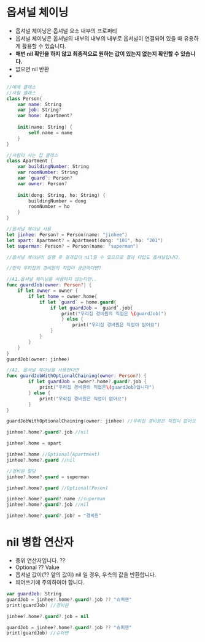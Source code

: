 # 옵셔널 체이닝

- 옵셔널 체이닝은 옵셔널 요소 내부의 프로퍼티
- 옵셔널 체이닝은 옵셔널의 내부의 내부의 내부로 옵셔널이 연결되어 있을 때 유용하게 활용할 수 있습니다.
- **매번 nil 확인을 하지 않고 최종적으로 원하는 값이 있는지 없는지 확인할 수 있습니다.**
- 없으면 nil 반환
- 

```swift
//예제 클래스
//사람 클래스
class Person{
	var name: String
	var job: String?
	var home: Apartment?
	
	init(name: String) {
		self.name = name
	}
}

//사람이 사는 집 클래스
class Apartment {
	var buildingNumber: String
	var roomNumber: String
	var `guard`: Person?
	var owner: Person?
	
	init(dong: String, ho: String) {
		buildingNumber = dong
		roomNumber = ho
	}
}

//옵셔널 체이닝 사용
let jinhee: Person? = Person(name: "jinhee")
let apart: Apartment? = Apartment(dong: "101", ho: "201")
let superman: Person? = Person(name: "superman")

//옵셔널 체이닝이 실행 후 결과값이 nil일 수 있으므로 결과 타입도 옵셔널입니다.

//만약 우리집의 경비원의 직업이 궁금하다면?

//A1.옵셔널 체이닝을 사용하지 않는다면..
func guardJob(owner: Person?) {
	if let owner = owner {
		if let home = owner.home{
			if let `guard` = home.guard{
				if let guardJob = `guard`.job{
					print("우리집 경비원의 직업은 \(guardJob)")
					} else {
						print("우리집 경비원은 직업이 없어요")
				}
			}
		}
	}
}
guardJob(owner: jinhee)

//A2. 옵셔널 체이닝을 사용한다면
func guardJobWithOptionalChaining(owner: Person?) {
		if let guardJob = owner?.home?.guard?.job {
			print("우리집 경비원의 직업은\(guardJob)입니다")
		} else {
			print("우리집 경비원은 직업이 없어요")
		}
}

guardJobWithOptionalChaining(owner: jinhee) //우리집 경비원은 직업이 없어요

jinhee?.home?.guard?.job //nil

jinhee?.home = apart

jinhee?.home //Optional(Apartment)
jinhee?.home?.guard //nil

//경비원 할당
jinhee?.home?.guard = superman

jinhee?.home?.guard //Optional(Peson)

jinhee?.home?.guard?.name //superman
jinhee?.home?.guard?.job //nil

jinhee?.home?.guard?.job? = "경비원"
```

# nil 병합 연산자

- 중위 연산자입니다. ??
- Optional ?? Value
- 옵셔널 값이(?? 앞의 값이) nil 일 경우, 우측의 값을 반환합니다.
- 띄어쓰기에 주의하여야 합니다.

```swift
var guardJob: String
guardJob = jinhee?.home?.guard?.job ?? "슈퍼맨"
print(guardJob) //경비원

jinhee?.home?.guard?.job = nil

guardJob = jinhee?.home?.guard?.job ?? "슈퍼맨"
print(guardJob) //슈퍼맨
```
